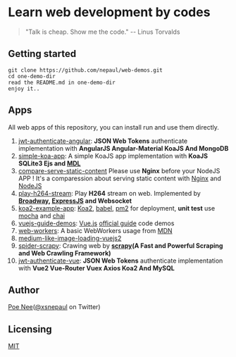 # Learn web development by codes

> "Talk is cheap. Show me the code."  -- Linus Torvalds 


## Getting started
```
git clone https://github.com/nepaul/web-demos.git
cd one-demo-dir
read the README.md in one-demo-dir
enjoy it..
```

## Apps
All web apps of this repository, you can install run and use them directly.

1. [jwt-authenticate-angular](https://github.com/nepaul/web-demos/tree/master/jwt-authenticate-angular): **JSON Web Tokens** authenticate implementation with **AngularJS Angular-Material KoaJS And MongoDB**
2. [simple-koa-app](https://github.com/nepaul/web-demos/tree/master/simple-koa-app): A simple KoaJS app implementation with **KoaJS SQLite3 Ejs and [MDL](https://getmdl.io/started)**
3. [compare-serve-static-content](https://github.com/nepaul/learn-web-development-by-codes/tree/master/compare-serve-static-content) Please use **Nginx** before your NodeJS APP ! It's a comparession about serving static content with [Nginx](https://www.nginx.com/resources/wiki/) and [NodeJS](https://nodejs.org/en/)
4. [play-h264-stream](https://github.com/nepaul/learn-web-development-by-codes/tree/master/play-h264-stream): Play **H264** stream on web. Implemented by **[Broadway](https://github.com/mbebenita/Broadway), [ExpressJS](http://expressjs.com/) and Websocket**
5. [koa2-example-app](https://github.com/nepaul/learn-web-development-by-codes/tree/master/z-koa2-expmple-app): [Koa2](https://github.com/koajs/koa/tree/v2.x), [babel](https://babeljs.io/), [pm2](https://github.com/Unitech/pm2) for deployment, **unit test** use [mocha](https://mochajs.org/) and [chai](http://chaijs.com/)
6. [vuejs-guide-demos](https://github.com/nepaul/learn-web-development-by-codes/tree/master/vuejs-guide-demos): [Vue.js](https://vuejs.org) [official guide](https://vuejs.org/v2/guide/) code demos
7. [web-workers](https://github.com/nepaul/learn-web-development-by-codes/tree/master/web-workers): A basic WebWorkers usage from [MDN](https://developer.mozilla.org/en-US/docs/Web/API/Web_Workers_API/Using_web_workers)
8. [medium-like-image-loading-vuejs2](https://github.com/nepaul/learn-web-development-by-codes/tree/master/medium-like-image-loading-with-vuejs)
9. [spider-scrapy](https://github.com/nepaul/learn-web-development-by-codes/tree/master/spider-scrapy): Crawing web by **[scrapy](https://scrapy.org/)(A Fast and Powerful Scraping and Web Crawling Framework)**
10. [jwt-authenticate-vue](https://github.com/nepaul/learn-web-development-by-codes/tree/master/jwt-authenticate-vuejs2): **JSON Web Tokens** authenticate implementation with **Vue2 Vue-Router Vuex Axios Koa2 And MySQL**

## Author
[Poe Nee](http://nepaul.github.io/)([@xsnepaul](https://twitter.com/xsnepaul) on Twitter)

## Licensing
[MIT](https://github.com/nepaul/web-demos/blob/master/LICENSE)
